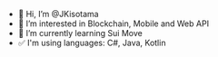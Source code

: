 - 👋 Hi, I’m @JKisotama
- 👀 I’m interested in Blockchain, Mobile and Web API
- 🌱 I’m currently learning Sui Move
- ✅ I'm using languages: C#, Java, Kotlin

<!---
JKisotama/JKisotama is a ✨ special ✨ repository because its `README.md` (this file) appears on your GitHub profile.
You can click the Preview link to take a look at your changes.
--->
